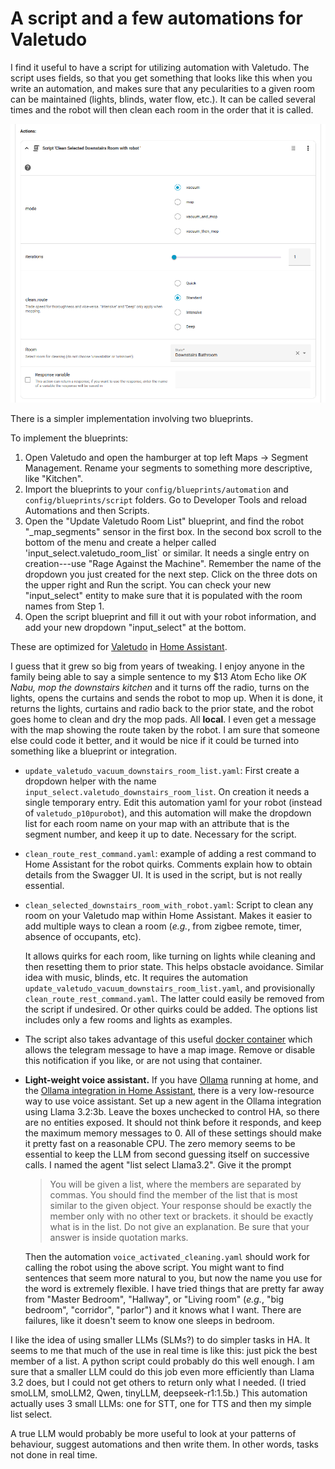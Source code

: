 # A script and a few automations for Valetudo

I find it useful to have a script for utilizing automation with Valetudo. The script uses fields, so that you get something that looks like this when you write an automation, and makes sure
that any pecularities to a given room can be maintained (lights, blinds, water flow, etc.). It can be called several times and the robot will then clean each room in the order that it is called.

![Screenshot](https://github.com/jdschi/Valetudo_automations_scripts/blob/main/Screenshot_20250825_075917.png?raw=true)

There is a simpler implementation involving two blueprints.

To implement the blueprints:
 1. Open Valetudo and open the hamburger at top left  Maps -> Segment Management. Rename your segments to something more descriptive, like "Kitchen".
 2. Import the blueprints to your `config/blueprints/automation` and `config/blueprints/script` folders. Go to Developer Tools and reload Automations and then Scripts.
 3. Open the "Update Valetudo Room List" blueprint, and find the robot "_map_segments" sensor in the first box. In the second box scroll to the bottom of the menu and
    create a helper called 'input_select.valetudo_room_list` or similar. It needs a single entry on creation---use "Rage Against the Machine".  Remember the name of
    the dropdown you just created for the next step. Click on the three dots on the upper right and Run the script. You can check your new "input_select" entity to
    make sure that it is populated with the room names from Step 1.
 4. Open the script blueprint and fill it out with your robot information, and add your new dropdown "input_select" at the bottom.


These are optimized for [Valetudo](https://valetudo.cloud) in [Home Assistant](https://www.home-assistant.io/). 

I guess that it grew so big from years of tweaking. I enjoy anyone in the family being able to say a simple sentence to my $13 Atom Echo like _OK Nabu, mop the downstairs kitchen_ and it 
turns off the radio, turns on the lights, opens the curtains and sends the robot to mop up. When it is done, it returns the lights, curtains and radio back to the prior state,
and the robot goes home to clean and dry the mop pads. All **local**. I even get a message with the map showing the route taken by the robot. I am sure that someone else could code it 
better, and it would be nice if it could be turned into something like a blueprint or integration.


 - `update_valetudo_vacuum_downstairs_room_list.yaml`: First create a dropdown helper with the name `input_select.valetudo_downstairs_room_list`. On creation it needs a single temporary entry.
   Edit this automation yaml for your robot (instead of `valetudo_p10purobot`), and this automation will make the dropdown list for each room name on your map with
   an attribute that is the segment number, and keep it up to date. Necessary for the script. 
   
 - `clean_route_rest_command.yaml`: example of adding a rest command to Home Assistant for the robot quirks. Comments explain how to obtain details from the Swagger UI. It is used in the script, but
   is not really essential.

 - `clean_selected_downstairs_room_with_robot.yaml`: Script to clean any room on your Valetudo map within Home Assistant. Makes it easier to add multiple ways to clean a room (_e.g._, from
   zigbee remote, timer, absence of occupants, etc). 

   It allows quirks for each room, like turning on lights while cleaning and then resetting them to prior state. This helps obstacle avoidance. Similar idea with music, blinds, etc.
   It requires the automation `update_valetudo_vacuum_downstairs_room_list.yaml`, and provisionally `clean_route_rest_command.yaml`. The latter could easily be removed from the script if undesired.
   Or other quirks could be added.  The options list includes only a few rooms and lights as examples.

 - The script also takes advantage of this useful [docker container](https://github.com/erkexzcx/valetudopng) which allows the telegram message to have a map image. Remove or disable
   this notification if you like, or are not using that container.

 - **Light-weight voice assistant.** If you have [Ollama](https://ollama.com/) running at home, and the [Ollama integration in Home Assistant](https://www.home-assistant.io/integrations/ollama/), there
   is a very low-resource way to use voice assistant. Set up a new agent in the Ollama integration using Llama 3.2:3b. Leave the boxes unchecked to control HA, so there are no entities exposed. It
   should not think before it responds, and keep the maximum memory messages to 0. All of these settings should make it pretty fast on a reasonable CPU. The zero memory seems to be essential to
   keep the LLM from second guessing itself on successive calls.  I named the agent "list select Llama3.2". Give it the prompt
   
   > You will be given a list, where the members are separated by commas. You should find the member of the list that is most similar to the given object.
   > Your response should be exactly the member only with no other text or brackets. it should be exactly what is in the list. Do not give an explanation. Be sure that your answer is inside  quotation marks.

   Then the automation `voice_activated_cleaning.yaml` should work for calling the robot using the above script.
   You might want to find sentences that seem more natural to you, but now the name you use for the word is
   extremely flexible. I have tried things that are pretty far away from "Master Bedroom",  "Hallway", or "Living room" (_e.g._, "big bedroom", "corridor", "parlor") and it knows what I want.
   There are failures, like it doesn't seem to know one sleeps in bedroom.

I like the idea of using smaller LLMs (SLMs?) to do simpler tasks in HA. It seems to me that much of the use in real time is like this: just pick the best member of a list. A python script could probably
do this well enough. I am sure that a smaller LLM could do this job even more efficiently than Llama 3.2 does, but I could not get others to return only what I needed. 
(I tried smoLLM, smoLLM2, Qwen, tinyLLM, deepseek-r1:1.5b.) This automation actually uses 3 small
LLMs: one for STT, one for TTS and then my simple list select.

A true LLM would probably be more useful to look at your patterns of behaviour, suggest automations and then write them. In other words, tasks not done in real time.
